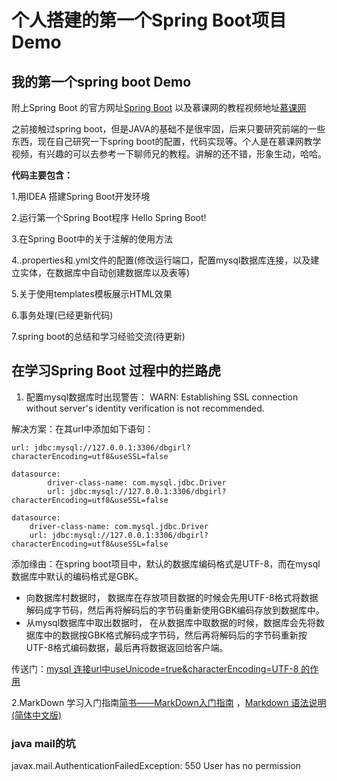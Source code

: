 # 个人搭建的第一个Spring Boot项目Demo

## 我的第一个spring boot Demo

附上Spring Boot 的官方网址[Spring Boot](http://projects.spring.io/spring-boot/)
以及慕课网的教程视频地址[慕课网](http://www.imooc.com)


之前接触过spring boot，但是JAVA的基础不是很牢固，后来只要研究前端的一些东西，现在自己研究一下spring boot的配置，代码实现等。个人是在慕课网教学视频，有兴趣的可以去参考一下聊师兄的教程。讲解的还不错，形象生动，哈哈。

**代码主要包含：**

1.用IDEA 搭建Spring Boot开发环境

2.运行第一个Spring Boot程序 Hello Spring Boot!

3.在Spring Boot中的关于注解的使用方法

4..properties和.yml文件的配置(修改运行端口，配置mysql数据库连接，以及建立实体，在数据库中自动创建数据库以及表等) 

5.关于使用templates模板展示HTML效果

6.事务处理(已经更新代码)

7.spring boot的总结和学习经验交流(待更新)

## 在学习Spring Boot 过程中的拦路虎

1. 配置mysql数据库时出现警告：
WARN: Establishing SSL connection without server's identity verification is not recommended. 

解决方案：在其url中添加如下语句：
```
url: jdbc:mysql://127.0.0.1:3306/dbgirl?characterEncoding=utf8&useSSL=false

```
```
datasource:
        driver-class-name: com.mysql.jdbc.Driver
        url: jdbc:mysql://127.0.0.1:3306/dbgirl?characterEncoding=utf8&useSSL=false
```

    datasource:
        driver-class-name: com.mysql.jdbc.Driver
        url: jdbc:mysql://127.0.0.1:3306/dbgirl?characterEncoding=utf8&useSSL=false
添加缘由：在spring boot项目中，默认的数据库编码格式是UTF-8，而在mysql数据库中默认的编码格式是GBK。

- 向数据库村数据时， 数据库在存放项目数据的时候会先用UTF-8格式将数据解码成字节码，然后再将解码后的字节码重新使用GBK编码存放到数据库中。
- 从mysql数据库中取出数据时，  在从数据库中取数据的时候，数据库会先将数据库中的数据按GBK格式解码成字节码，然后再将解码后的字节码重新按UTF-8格式编码数据，最后再将数据返回给客户端。

传送门：[mysql 连接url中useUnicode=true&characterEncoding=UTF-8 的作用](http://www.cnblogs.com/xuefuwu/archive/2012/05/06/2486577.html)

2.MarkDown 学习入门指南[简书——MarkDown入门指南](http://www.jianshu.com/p/1e402922ee32/)    ，[Markdown 语法说明 (简体中文版)](http://www.appinn.com/markdown/)   
    
    
###  java mail的坑

javax.mail.AuthenticationFailedException: 550 User has no permission    